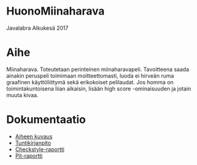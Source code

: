 # HuonoMiinaharava
Javalabra Alkukesä 2017

# Aihe
Miinaharava. Toteutetaan perinteinen miinaharavapeli. Tavoitteena saada ainakin peruspeli toimimaan moitteettomasti, luoda ei hirveän ruma graafinen käyttöliittymä sekä erikokoiset pelilaudat. Jos homma on toimintakuntoisena liian aikaisin, lisään high score -ominaisuuden ja jotain muuta kivaa.

# Dokumentaatio
* [Aiheen kuvaus](dokumentaatio/aiheenKuvausJaRakenne.md)
* [Tuntikirjanpito](dokumentaatio/tuntikirjanpito.md)
* [Checkstyle-raportti](https://htmlpreview.github.io/?https://github.com/akoivu/HuonoMiinaharava/blob/master/dokumentaatio/checkstyle/checkstyle.html)
* [Pit-raportti](https://htmlpreview.github.io/?https://github.com/akoivu/HuonoMiinaharava/blob/master/dokumentaatio/pit/201706012155/index.html)
